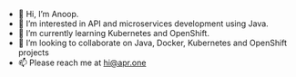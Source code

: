 - 👋 Hi, I’m Anoop.
- 👀 I’m interested in API and microservices development using Java.
- 🌱 I’m currently learning Kubernetes and OpenShift.
- 💞️ I’m looking to collaborate on Java, Docker, Kubernetes and OpenShift projects
- 📫 Please reach me at hi@apr.one

<!---
a-o-p/a-o-p is a ✨ special ✨ repository because its `README.md` (this file) appears on your GitHub profile.
You can click the Preview link to take a look at your changes.
--->
